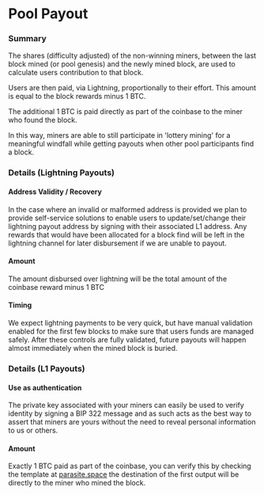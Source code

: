Pool Payout
===========

### Summary
The shares (difficulty adjusted) of the non-winning miners, between the last block mined (or pool genesis) and the newly
mined block, are used to calculate users contribution to that block.

Users are then paid, via Lightning, proportionally to their effort. This amount is equal to the block rewards minus 1 BTC.

The additional 1 BTC is paid directly as part of the coinbase to the miner who found the block.

In this way, miners are able to still participate in 'lottery mining' for a meaningful windfall while getting payouts 
when other pool participants find a block.

### Details (Lightning Payouts)

#### Address Validity / Recovery
In the case where an invalid or malformed address is provided we plan to provide self-service solutions to enable users
to update/set/change their lightning payout address by signing with their associated L1 address. Any rewards that would 
have been allocated for a block find will be left in the lightning channel for later disbursement if we are unable to payout.

#### Amount
The amount disbursed over lightning will be the total amount of the coinbase reward minus 1 BTC

#### Timing
We expect lightning payments to be very quick, but have manual validation enabled for the first few blocks to make sure
that users funds are managed safely. After these controls are fully validated, future payouts will happen almost immediately
when the mined block is buried.

### Details (L1 Payouts)

#### Use as authentication
The private key associated with your miners can easily be used to verify identity by signing a BIP 322 message and 
as such acts as the best way to assert that miners are yours without the need to reveal personal information to us or 
others.

#### Amount
Exactly 1 BTC paid as part of the coinbase, you can verify this by checking the template at [parasite.space](https://parasite.space/template)
the destination of the first output will be directly to the miner who mined the block.